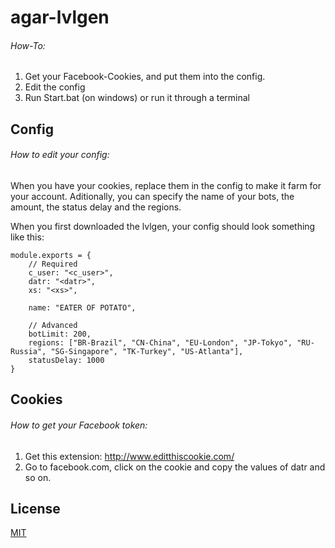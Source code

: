# agar-lvlgen

###### How-To:
1. Get your Facebook-Cookies, and put them into the config.
2. Edit the config
3. Run Start.bat (on windows) or run it through a terminal

## Config
###### How to edit your config:
When you have your cookies, replace them in the config to make it farm for your account.
Aditionally, you can specify the name of your bots, the amount, the status delay and the regions.

When you first downloaded the lvlgen, your config should look something like this:
```
module.exports = {
	// Required
	c_user: "<c_user>",
	datr: "<datr>",
	xs: "<xs>",
	
	name: "EATER OF POTATO",
	
	// Advanced
	botLimit: 200,
	regions: ["BR-Brazil", "CN-China", "EU-London", "JP-Tokyo", "RU-Russia", "SG-Singapore", "TK-Turkey", "US-Atlanta"],
	statusDelay: 1000
}
```

## Cookies
###### How to get your Facebook token:
1. Get this extension: http://www.editthiscookie.com/
2. Go to facebook.com, click on the cookie and copy the values of datr and so on.

## License
[MIT](/LICENSE.md)
